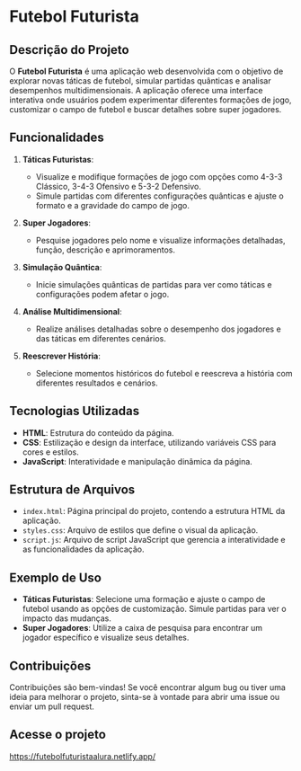 # Futebol Futurista

## Descrição do Projeto

O **Futebol Futurista** é uma aplicação web desenvolvida com o objetivo de explorar novas táticas de futebol, simular partidas quânticas e analisar desempenhos multidimensionais. A aplicação oferece uma interface interativa onde usuários podem experimentar diferentes formações de jogo, customizar o campo de futebol e buscar detalhes sobre super jogadores.

## Funcionalidades

1. **Táticas Futuristas**:
    - Visualize e modifique formações de jogo com opções como 4-3-3 Clássico, 3-4-3 Ofensivo e 5-3-2 Defensivo.
    - Simule partidas com diferentes configurações quânticas e ajuste o formato e a gravidade do campo de jogo.

2. **Super Jogadores**:
    - Pesquise jogadores pelo nome e visualize informações detalhadas, função, descrição e aprimoramentos.

3. **Simulação Quântica**:
    - Inicie simulações quânticas de partidas para ver como táticas e configurações podem afetar o jogo.

4. **Análise Multidimensional**:
    - Realize análises detalhadas sobre o desempenho dos jogadores e das táticas em diferentes cenários.

5. **Reescrever História**:
    - Selecione momentos históricos do futebol e reescreva a história com diferentes resultados e cenários.

## Tecnologias Utilizadas

- **HTML**: Estrutura do conteúdo da página.
- **CSS**: Estilização e design da interface, utilizando variáveis CSS para cores e estilos.
- **JavaScript**: Interatividade e manipulação dinâmica da página.

## Estrutura de Arquivos

- `index.html`: Página principal do projeto, contendo a estrutura HTML da aplicação.
- `styles.css`: Arquivo de estilos que define o visual da aplicação.
- `script.js`: Arquivo de script JavaScript que gerencia a interatividade e as funcionalidades da aplicação.

## Exemplo de Uso

- **Táticas Futuristas**: Selecione uma formação e ajuste o campo de futebol usando as opções de customização. Simule partidas para ver o impacto das mudanças.
- **Super Jogadores**: Utilize a caixa de pesquisa para encontrar um jogador específico e visualize seus detalhes.

## Contribuições

Contribuições são bem-vindas! Se você encontrar algum bug ou tiver uma ideia para melhorar o projeto, sinta-se à vontade para abrir uma issue ou enviar um pull request.

## Acesse o projeto
https://futebolfuturistaalura.netlify.app/

